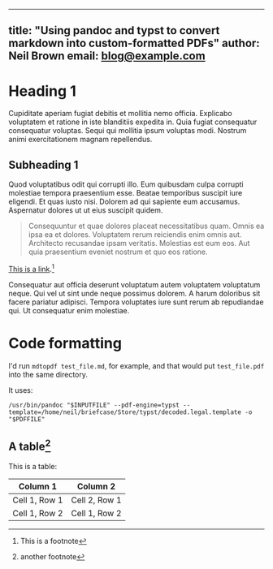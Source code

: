 
---
title: "Using pandoc and typst to convert markdown into custom-formatted PDFs"
author: Neil Brown
email: blog@example.com
---

# Heading 1

Cupiditate aperiam fugiat debitis et mollitia nemo officia. Explicabo voluptatem et ratione in iste blanditiis expedita in. Quia fugiat consequatur consequatur voluptas. Sequi qui mollitia ipsum voluptas modi. Nostrum animi exercitationem magnam repellendus.

## Subheading 1

Quod voluptatibus odit qui corrupti illo. Eum quibusdam culpa corrupti molestiae tempora praesentium esse. Beatae temporibus suscipit iure eligendi. Et quas iusto nisi. Dolorem ad qui sapiente eum accusamus. Aspernatur dolores ut ut eius suscipit quidem.

> Consequuntur et quae dolores placeat necessitatibus quam. Omnis ea ipsa ea et dolores. Voluptatem rerum reiciendis enim omnis aut. Architecto recusandae ipsam veritatis. Molestias est eum eos. Aut quia praesentium eveniet nostrum et quo eos ratione.

[This is a link](https://neilzone.co.uk).[^1]

[^1]: This is a footnote

Consequatur aut officia deserunt voluptatum autem voluptatem voluptatum neque. Qui vel ut sint unde neque possimus dolorem. A harum doloribus sit facere pariatur adipisci. Tempora voluptates iure sunt rerum ab repudiandae qui. Ut consequatur enim molestiae.

# Code formatting

I'd run `mdtopdf test_file.md`, for example, and that would put `test_file.pdf` into the same directory.

It uses:

```
/usr/bin/pandoc "$INPUTFILE" --pdf-engine=typst --template=/home/neil/briefcase/Store/typst/decoded.legal.template -o "$PDFFILE"
```

## A table[^2]

This is a table:

| Column 1      | Column 2      |
| ------------- | ------------- |
| Cell 1, Row 1 | Cell 2, Row 1 |
| Cell 1, Row 2 | Cell 1, Row 2 |

[^2]: another footnote
